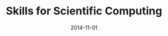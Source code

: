 ---
title: "Skills for Scientific Computing"
collection: talks
permalink: /talks/2014-11-01-Skills-for-Scientific-Computing
date: 2014-11-01
venue: 'Software Carpentry Workshop, Faculty of Medicine, University de Montreal'
paperurl: 'https://dhaine.github.io/2014-11-06-fmv/'
citation: 'Blischak, J D, Haine, D, Corvellec, M, <b>Devenyi, G A</b>, &quot;<i>Skills for Scientific Computing</i>.&quot; Software Carpentry Workshop, Faculty of Medicine, University de Montreal, 2014.'
---